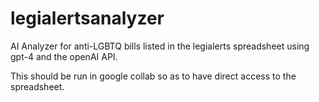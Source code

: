 # legialertsanalyzer
AI Analyzer for anti-LGBTQ bills listed in the legialerts spreadsheet using gpt-4 and the openAI API.

This should be run in google collab so as to have direct access to the spreadsheet.
